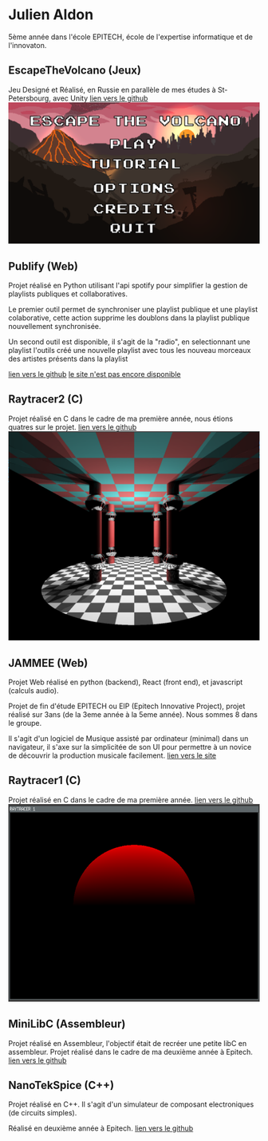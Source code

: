# Julien Aldon
5ème année dans l'école EPITECH, école de l'expertise informatique et de l'innovaton.

## EscapeTheVolcano (Jeux)
Jeu Designé et Réalisé, en Russie en parallèle de mes études à St-Petersbourg, avec Unity [lien vers le github](https://github.com/JulienAldon/EscapeTheVolcano)
![](ressources/Menu.png)

## Publify (Web)
Projet réalisé en Python utilisant l'api spotify pour simplifier la gestion de playlists publiques et collaboratives.

Le premier outil permet de synchroniser une playlist publique et une playlist colaborative, cette action supprime les doublons dans la playlist publique nouvellement synchronisée.
![]()

Un second outil est disponible, il s'agit de la "radio", en selectionnant une playlist l'outils créé une nouvelle playlist avec tous les nouveau morceaux des artistes présents dans la playlist
![]()

[lien vers le github](https://github.com/JulienAldon/Publify)
[le site n'est pas encore disponible]()

## Raytracer2 (C)
Projet réalisé en C dans le cadre de ma première année, nous étions quatres sur le projet.
[lien vers le github](https://github.com/JulienAldon/Epitech_Raytracer2)
![](ressources/Raytracer2.png)


## JAMMEE (Web)
Projet Web réalisé en python (backend), React (front end), et javascript (calculs audio).

Projet de fin d'étude EPITECH ou EIP (Epitech Innovative Project), projet réalisé sur 3ans (de la 3eme année à la 5eme année). Nous sommes 8 dans le groupe.

Il s'agit d'un logiciel de Musique assisté par ordinateur (minimal) dans un navigateur, il s'axe sur la simplicitée de son UI pour permettre à un novice de découvrir la production musicale facilement.
[lien vers le site](jammee.io)
![]()

## Raytracer1 (C)
Projet réalisé en C dans le cadre de ma première année.
[lien vers le github](https://github.com/JulienAldon/Epitech_Raytracer1)
![](ressources/Raytracer1.png)

## MiniLibC (Assembleur)
Projet réalisé en Assembleur, l'objectif était de recréer une petite libC en assembleur. Projet réalisé dans le cadre de ma deuxième année à Epitech.
[lien vers le github](https://github.com/JulienAldon/Epitech_Minilibc)
![]()

## NanoTekSpice (C++)
Projet réalisé en C++. Il s'agit d'un simulateur de composant electroniques (de circuits simples).

Réalisé en deuxième année à Epitech.
[lien vers le github](https://github.com/JulienAldon/Epitech_NanoTekSpice)
![]()